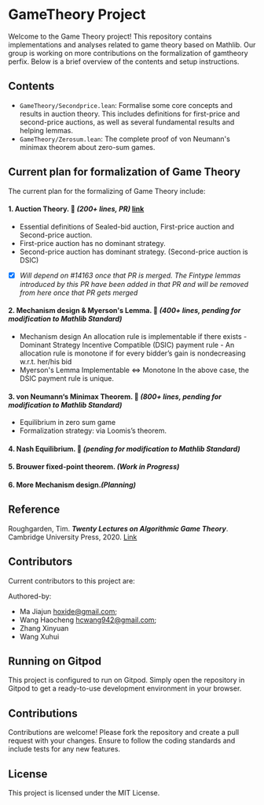 # GameTheory Project

Welcome to the Game Theory project! 
This repository contains implementations and analyses related to game theory based on Mathlib. Our group is working on more contributions on the formalization of gamtheory perfix. 
Below is a brief overview of the contents and setup instructions.

## Contents

- `GameTheory/Secondprice.lean`: Formalise some core concepts and results in auction theory. This includes definitions for first-price and second-price auctions, as well as several fundamental results and helping lemmas.
- `GameTheory/Zerosum.lean`: The complete proof of  von Neumann's minimax theorem about zero-sum games.

## Current plan for formalization of Game Theory
The current plan for the formalizing of Game Theory include:

#### 1. Auction Theory. 🎉   _(200+ lines, PR)_ [link](https://github.com/leanprover-community/mathlib4/pull/13248)
- Essential definitions of Sealed-bid auction, First-price auction and Second-price auction.
- First-price auction has no dominant strategy.
- Second-price auction has dominant strategy. (Second-price auction is DSIC)
- [x] _Will depend on #14163 once that PR is merged. The Fintype lemmas introduced by this PR have been added in that PR and will be removed from here once that PR gets merged_

#### 2. Mechanism design & Myerson's Lemma.    🎉 _(400+ lines, pending for modification to Mathlib Standard)_
-  Mechanism design
An allocation rule is implementable if there exists 
        - Dominant Strategy Incentive Compatible (DSIC) payment rule
        - An allocation rule is monotone if for every bidder’s gain is nondecreasing w.r.t. her/his bid
- Myerson's Lemma
                Implementable ⇔ Monotone
                In the above case, the DSIC payment rule is unique.
                                      
#### 3. von Neumann‘s Minimax Theorem. 🎉 _(800+ lines, pending for modification to Mathlib Standard)_
- Equilibrium in zero sum game
- Formalization strategy: via Loomis’s theorem.
#### 4. Nash Equilibrium. 🎉 _(pending for modification to Mathlib Standard)_
    
#### 5. Brouwer fixed-point theorem. _(Work in Progress)_

#### 6. More Mechanism design._(Planning)_

## Reference
Roughgarden, Tim. ***Twenty Lectures on Algorithmic Game Theory***. Cambridge University Press, 2020. [Link](https://www.cambridge.org/core/books/twenty-lectures-on-algorithmic-game-theory/A9D9427C8F43E7DAEF8C702755B6D72B)

## Contributors
Current contributors to this project are:

Authored-by: 
- Ma Jiajun <hoxide@gmail.com>;
- Wang Haocheng <hcwang942@gmail.com>;
- Zhang Xinyuan
- Wang Xuhui
## Running on Gitpod
This project is configured to run on Gitpod. Simply open the repository in Gitpod to get a ready-to-use development environment in your browser.

## Contributions
Contributions are welcome! Please fork the repository and create a pull request with your changes. Ensure to follow the coding standards and include tests for any new features.

## License
This project is licensed under the MIT License. 
